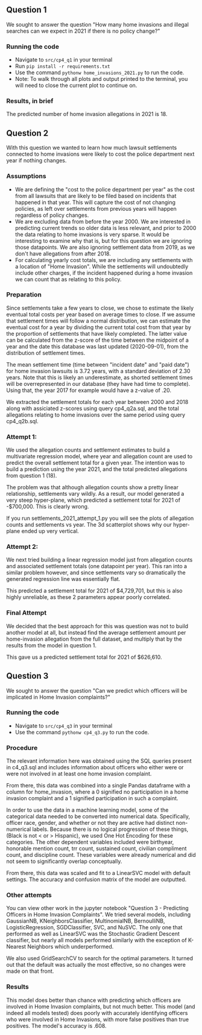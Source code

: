 ## Question 1

We sought to answer the question "How many home invasions and illegal searches can we expect in 2021 if there is no policy change?"

### Running the code

* Navigate to `src/cp4_q1` in your terminal
* Run `pip install -r requirements.txt`
* Use the command `pythonw home_invasions_2021.py` to run the code.
* Note: To walk through all plots and output printed to the terminal, you will need to close the current plot to continue on.

### Results, in brief
The predicted number of home invasion allegations in 2021 is 18.

## Question 2
With this question we wanted to learn how much lawsuit settlements connected to home invasions were likely to cost the police department next year if nothing changes.

### Assumptions
* We are defining the "cost to the police department per year" as the cost from all lawsuits that are likely to be filed based on incidents that happened in that year.  This will capture the cost of not changing policies, as left over settlements from previous years will happen regardless of policy changes.
* We are excluding data from before the year 2000.  We are interested in predicting current trends so older data is less relevant, and prior to 2000 the data relating to home invasions is very sparse.  It would be interesting to examine why that is, but for this question we are ignoring those datapoints.  We are also ignoring settlement data from 2019, as we don't have allegations from after 2018.
* For calculating yearly cost totals, we are including any settlements with a location of "Home Invasion".  While the settlements will undoubtedly include other charges, if the incident happened during a home invasion we can count that as relating to this policy.

### Preparation
Since settlements take a few years to close, we chose to estimate the likely eventual total costs per year based on average times to close.   If we assume that settlement times will follow a normal distribution, we can estimate the eventual cost for a year by dividing the current total cost from that year by the proportion of settlements that have likely completed.  The latter value can be calculated from the z-score of the time between the midpoint of a year and the date this database was last updated (2020-09-01), from the distribution of settlement times.

The mean settlement time (time between "incident date" and "paid date") for home invasion lawsuits is 3.72 years, with a standard deviation of 2.30 years.  Note that this is likely an underestimate, as shorted settlement times will be overrepresented in our database (they have had time to complete). Using that, the year 2017 for example would have a z-value of .20.

We extracted the settlement totals for each year between 2000 and 2018 along with assiciated z-scores using query cp4_q2a.sql, and the total allegations relating to home invasions over the same period using query cp4_q2b.sql.

### Attempt 1:
We used the allegation counts and settlement estimates to build a multivariate regression model, where year and allegation count are used to predict the overall settlement total for a given year. The intention was to build a prediction using the year 2021, and the total predicted allegations from question 1 (18).

The problem was that although allegation counts show a pretty linear relationship, settlements vary wildly.  As a result, our model generated a very steep hyper-plane, which predicted a settlement total for 2021 of -$700,000.  This is clearly wrong.

If you run settlements_2021_attempt_1.py you will see the plots of allegation counts and settlements vs year.  The 3d scatterplot shows why our hyper-plane ended up very vertical.

### Attempt 2:
We next tried building a linear regression model just from allegation counts and associated settlement totals (one datapoint per year).  This ran into a similar problem however, and since settlements vary so dramatically the generated regression line was essentially flat.

This predicted a settlement total for 2021 of $4,729,701, but this is also highly unreliable, as these 2 parameters appear poorly correlated.

### Final Attempt

We decided that the best approach for this was question was not to build another model at all, but instead find the average settlement amount per home-invasion allegation from the full dataset, and multiply that by the results from the model in question 1.

This gave us a predicted settlement total for 2021 of $626,610.

## Question 3

We sought to answer the question "Can we predict which officers will be implicated in Home Invasion complaints?"

### Running the code
* Navigate to `src/cp4_q3` in your terminal
* Use the command `pythonw cp4_q3.py` to run the code.

### Procedure
The relevant information here was obtained using the SQL queries present in c4_q3.sql and includes information about officers who either were or were not involved in at least one home invasion complaint. 

From there, this data was combined into a single Pandas dataframe with a column for home_invasion, where a 0 signified no participation in a home invasion complaint and a 1 signified participation in such a complaint.

In order to use the data in a machine learning model, some of the categorical data needed to be converted into numerical data. Specifically, officer race, gender, and whether or not they are active had distinct non-numerical labels. Because there is no logical progression of these things, (Black is not < or > Hispanic), we used One Hot Encoding for these categories. The other dependent variables included were birthyear, honorable mention count, trr count, sustained count, civilian compliment count, and discipline count. These variables were already numerical and did not seem to significantly overlap conceptually.

From there, this data was scaled and fit to a LinearSVC model with default settings. The accuracy and confusion matrix of the model are outputted.

### Other attempts

You can view other work in the jupyter notebook "Question 3 - Predicting Officers in Home Invasion Complaints". We tried several models, including GaussianNB, KNeighborsClassifier, MultinomialNB, BernoulliNB, LogisticRegression, SGDClassifier, SVC, and NuSVC. The only one that performed as well as LinearSVC was the Stochastic Gradient Descent classifier, but nearly all models performed similarly with the exception of K-Nearest Neighbors which underperformed. 

We also used GridSearchCV to search for the optimal parameters. It turned out that the default was actually the most effective, so no changes were made on that front.

### Results

This model does better than chance with predicting which officers are involved in Home Invasion complaints, but not much better. This model (and indeed all models tested) does poorly with accurately identifying officers who were involved in Home Invasions, with more false positives than true positives. The model's accuracy is .608.

